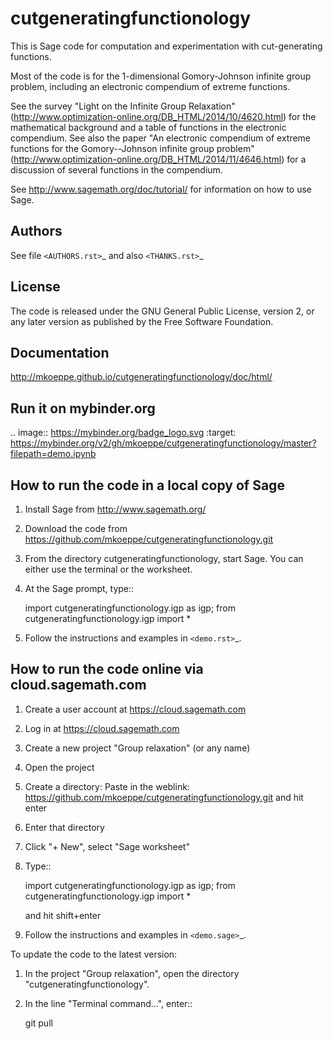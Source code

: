 cutgeneratingfunctionology
==========================

This is Sage code for computation and experimentation with
cut-generating functions.

Most of the code is for the 1-dimensional Gomory-Johnson infinite
group problem, including an electronic compendium of extreme
functions.

See the survey "Light on the Infinite Group Relaxation" 
(http://www.optimization-online.org/DB_HTML/2014/10/4620.html)
for the mathematical background and a table of functions in the 
electronic compendium.  See also the paper "An electronic compendium 
of extreme functions for the Gomory--Johnson infinite group problem"
(http://www.optimization-online.org/DB_HTML/2014/11/4646.html) for 
a discussion of several functions in the compendium.

See http://www.sagemath.org/doc/tutorial/ for information on how to
use Sage.

Authors
-------

See file `<AUTHORS.rst>`_ and also `<THANKS.rst>`_

License
-------

The code is released under the GNU General Public License, version 2,
or any later version as published by the Free Software Foundation. 

Documentation
-------------

http://mkoeppe.github.io/cutgeneratingfunctionology/doc/html/

Run it on mybinder.org
----------------------

.. image:: https://mybinder.org/badge_logo.svg
           :target: https://mybinder.org/v2/gh/mkoeppe/cutgeneratingfunctionology/master?filepath=demo.ipynb


How to run the code in a local copy of Sage
-------------------------------------------

1. Install Sage from http://www.sagemath.org/

2. Download the code from
   https://github.com/mkoeppe/cutgeneratingfunctionology.git

3. From the directory cutgeneratingfunctionology, start
   Sage.  You can either use the terminal or the worksheet.

4. At the Sage prompt, type::

    import cutgeneratingfunctionology.igp as igp; from cutgeneratingfunctionology.igp import *

5. Follow the instructions and examples in `<demo.rst>`_.


How to run the code online via cloud.sagemath.com
-------------------------------------------------

1. Create a user account at https://cloud.sagemath.com

2. Log in at https://cloud.sagemath.com

3. Create a new project "Group relaxation" (or any name)

4. Open the project

5. Create a directory: 
   Paste in the weblink: https://github.com/mkoeppe/cutgeneratingfunctionology.git
   and hit enter

6. Enter that directory

7. Click "+ New", select "Sage worksheet"

8. Type::

    import cutgeneratingfunctionology.igp as igp; from cutgeneratingfunctionology.igp import *

   and hit shift+enter

9. Follow the instructions and examples in `<demo.sage>`_.


To update the code to the latest version:

1. In the project "Group relaxation", open the directory "cutgeneratingfunctionology".
   
2. In the line "Terminal command...", enter::
     
    git pull 


